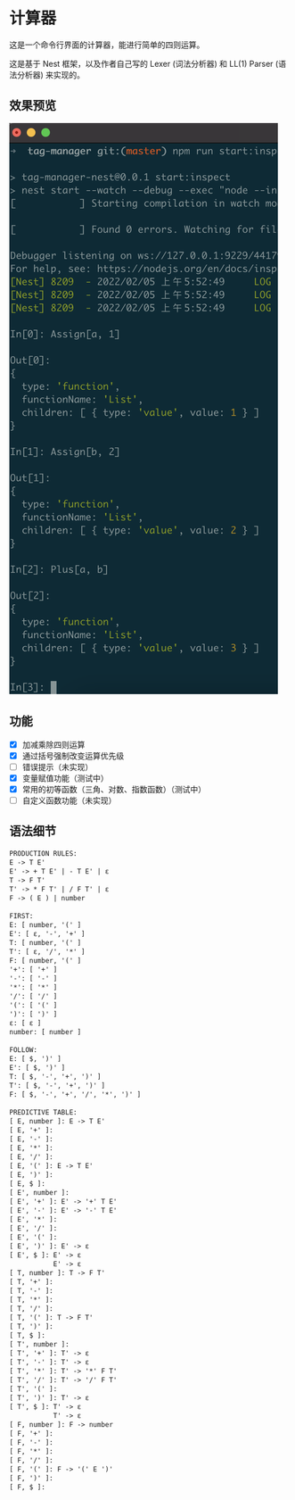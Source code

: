 # 计算器

这是一个命令行界面的计算器，能进行简单的四则运算。

这是基于 Nest 框架，以及作者自己写的 Lexer (词法分析器) 和 LL(1) Parser (语法分析器) 来实现的。

## 效果预览

![screenshot](screenshots/1.png "Screenshot")

## 功能

- [x] 加减乘除四则运算
- [x] 通过括号强制改变运算优先级
- [ ] 错误提示（未实现）
- [x] 变量赋值功能（测试中）
- [x] 常用的初等函数（三角、对数、指数函数）（测试中）
- [ ] 自定义函数功能（未实现）

## 语法细节

```
PRODUCTION RULES:
E -> T E'
E' -> + T E' | - T E' | ε
T -> F T'
T' -> * F T' | / F T' | ε
F -> ( E ) | number

FIRST:
E: [ number, '(' ]
E': [ ε, '-', '+' ]
T: [ number, '(' ]
T': [ ε, '/', '*' ]
F: [ number, '(' ]
'+': [ '+' ]
'-': [ '-' ]
'*': [ '*' ]
'/': [ '/' ]
'(': [ '(' ]
')': [ ')' ]
ε: [ ε ]
number: [ number ]

FOLLOW:
E: [ $, ')' ]
E': [ $, ')' ]
T: [ $, '-', '+', ')' ]
T': [ $, '-', '+', ')' ]
F: [ $, '-', '+', '/', '*', ')' ]

PREDICTIVE TABLE:
[ E, number ]: E -> T E'
[ E, '+' ]:
[ E, '-' ]:
[ E, '*' ]:
[ E, '/' ]:
[ E, '(' ]: E -> T E'
[ E, ')' ]:
[ E, $ ]:
[ E', number ]:
[ E', '+' ]: E' -> '+' T E'
[ E', '-' ]: E' -> '-' T E'
[ E', '*' ]:
[ E', '/' ]:
[ E', '(' ]:
[ E', ')' ]: E' -> ε
[ E', $ ]: E' -> ε
           E' -> ε
[ T, number ]: T -> F T'
[ T, '+' ]:
[ T, '-' ]:
[ T, '*' ]:
[ T, '/' ]:
[ T, '(' ]: T -> F T'
[ T, ')' ]:
[ T, $ ]:
[ T', number ]:
[ T', '+' ]: T' -> ε
[ T', '-' ]: T' -> ε
[ T', '*' ]: T' -> '*' F T'
[ T', '/' ]: T' -> '/' F T'
[ T', '(' ]:
[ T', ')' ]: T' -> ε
[ T', $ ]: T' -> ε
           T' -> ε
[ F, number ]: F -> number
[ F, '+' ]:
[ F, '-' ]:
[ F, '*' ]:
[ F, '/' ]:
[ F, '(' ]: F -> '(' E ')'
[ F, ')' ]:
[ F, $ ]:
```